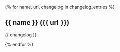 {% for name, url, changelog in changelog_entries %}
## {{ name }} ({{ url }})
{{ changelog }}


{% endfor %}
